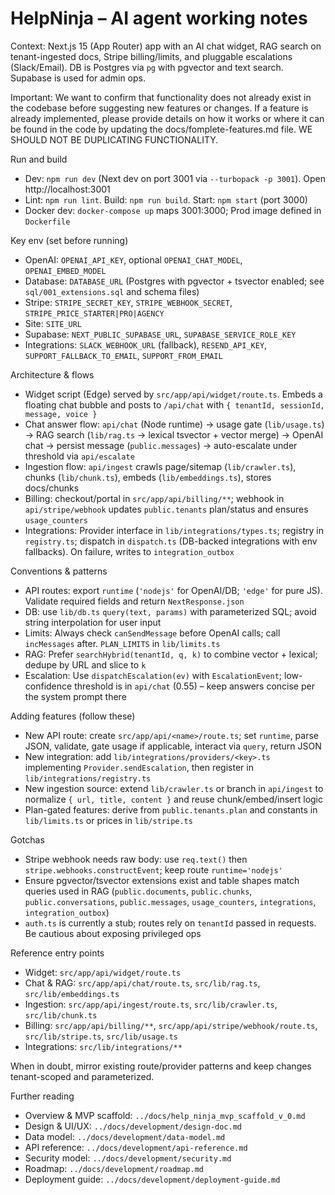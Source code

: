 # HelpNinja – AI agent working notes

Context: Next.js 15 (App Router) app with an AI chat widget, RAG search on tenant-ingested docs, Stripe billing/limits, and pluggable escalations (Slack/Email). DB is Postgres via `pg` with pgvector and text search. Supabase is used for admin ops.

Important: We want to confirm that functionality does not already exist in the codebase before suggesting new features or changes. If a feature is already implemented, please provide details on how it works or where it can be found in the code by updating the docs/fomplete-features.md file.  WE SHOULD NOT BE DUPLICATING FUNCTIONALITY.

Run and build
- Dev: `npm run dev` (Next dev on port 3001 via `--turbopack -p 3001`). Open http://localhost:3001
- Lint: `npm run lint`. Build: `npm run build`. Start: `npm start` (port 3000)
- Docker dev: `docker-compose up` maps 3001:3000; Prod image defined in `Dockerfile`

Key env (set before running)
- OpenAI: `OPENAI_API_KEY`, optional `OPENAI_CHAT_MODEL`, `OPENAI_EMBED_MODEL`
- Database: `DATABASE_URL` (Postgres with pgvector + tsvector enabled; see `sql/001_extensions.sql` and schema files)
- Stripe: `STRIPE_SECRET_KEY`, `STRIPE_WEBHOOK_SECRET`, `STRIPE_PRICE_STARTER|PRO|AGENCY`
- Site: `SITE_URL`
- Supabase: `NEXT_PUBLIC_SUPABASE_URL`, `SUPABASE_SERVICE_ROLE_KEY`
- Integrations: `SLACK_WEBHOOK_URL` (fallback), `RESEND_API_KEY`, `SUPPORT_FALLBACK_TO_EMAIL`, `SUPPORT_FROM_EMAIL`

Architecture & flows
- Widget script (Edge) served by `src/app/api/widget/route.ts`. Embeds a floating chat bubble and posts to `/api/chat` with `{ tenantId, sessionId, message, voice }`
- Chat answer flow: `api/chat` (Node runtime) → usage gate (`lib/usage.ts`) → RAG search (`lib/rag.ts` → lexical tsvector + vector merge) → OpenAI chat → persist message (`public.messages`) → auto-escalate under threshold via `api/escalate`
- Ingestion flow: `api/ingest` crawls page/sitemap (`lib/crawler.ts`), chunks (`lib/chunk.ts`), embeds (`lib/embeddings.ts`), stores docs/chunks
- Billing: checkout/portal in `src/app/api/billing/**`; webhook in `api/stripe/webhook` updates `public.tenants` plan/status and ensures `usage_counters`
- Integrations: Provider interface in `lib/integrations/types.ts`; registry in `registry.ts`; dispatch in `dispatch.ts` (DB-backed integrations with env fallbacks). On failure, writes to `integration_outbox`

Conventions & patterns
- API routes: export `runtime` (`'nodejs'` for OpenAI/DB; `'edge'` for pure JS). Validate required fields and return `NextResponse.json`
- DB: use `lib/db.ts` `query(text, params)` with parameterized SQL; avoid string interpolation for user input
- Limits: Always check `canSendMessage` before OpenAI calls; call `incMessages` after. `PLAN_LIMITS` in `lib/limits.ts`
- RAG: Prefer `searchHybrid(tenantId, q, k)` to combine vector + lexical; dedupe by URL and slice to `k`
- Escalation: Use `dispatchEscalation(ev)` with `EscalationEvent`; low-confidence threshold is in `api/chat` (0.55) – keep answers concise per the system prompt there

Adding features (follow these)
- New API route: create `src/app/api/<name>/route.ts`; set `runtime`, parse JSON, validate, gate usage if applicable, interact via `query`, return JSON
- New integration: add `lib/integrations/providers/<key>.ts` implementing `Provider.sendEscalation`, then register in `lib/integrations/registry.ts`
- New ingestion source: extend `lib/crawler.ts` or branch in `api/ingest` to normalize `{ url, title, content }` and reuse chunk/embed/insert logic
- Plan-gated features: derive from `public.tenants.plan` and constants in `lib/limits.ts` or prices in `lib/stripe.ts`

Gotchas
- Stripe webhook needs raw body: use `req.text()` then `stripe.webhooks.constructEvent`; keep route `runtime='nodejs'`
- Ensure pgvector/tsvector extensions exist and table shapes match queries used in RAG (`public.documents`, `public.chunks`, `public.conversations`, `public.messages`, `usage_counters`, `integrations`, `integration_outbox`)
- `auth.ts` is currently a stub; routes rely on `tenantId` passed in requests. Be cautious about exposing privileged ops

Reference entry points
- Widget: `src/app/api/widget/route.ts`
- Chat & RAG: `src/app/api/chat/route.ts`, `src/lib/rag.ts`, `src/lib/embeddings.ts`
- Ingestion: `src/app/api/ingest/route.ts`, `src/lib/crawler.ts`, `src/lib/chunk.ts`
- Billing: `src/app/api/billing/**`, `src/app/api/stripe/webhook/route.ts`, `src/lib/stripe.ts`, `src/lib/usage.ts`
- Integrations: `src/lib/integrations/**`

When in doubt, mirror existing route/provider patterns and keep changes tenant-scoped and parameterized.

Further reading
- Overview & MVP scaffold: `../docs/help_ninja_mvp_scaffold_v_0.md`
- Design & UI/UX: `../docs/development/design-doc.md`
- Data model: `../docs/development/data-model.md`
- API reference: `../docs/development/api-reference.md`
- Security model: `../docs/development/security.md`
- Roadmap: `../docs/development/roadmap.md`
- Deployment guide: `../docs/development/deployment-guide.md`
